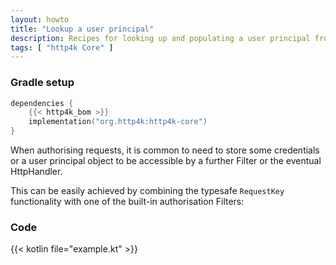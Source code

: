 ```yaml
---
layout: howto
title: "Lookup a user principal"
description: Recipes for looking up and populating a user principal from a request
tags: [ "http4k Core" ]
---
```



### Gradle setup

```kotlin
dependencies {
    {{< http4k_bom >}}
    implementation("org.http4k:http4k-core")
}
```

When authorising requests, it is common to need to store some credentials or a user principal object to be accessible by a further Filter or the eventual HttpHandler.

This can be easily achieved by combining the typesafe `RequestKey` functionality with one of the built-in authorisation Filters:

### Code

{{< kotlin file="example.kt" >}}
